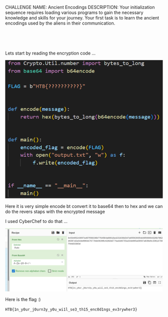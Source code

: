 CHALLENGE NAME: Ancient Encodings
DESCRIPTION: Your initialization sequence requires loading various programs to gain the necessary knowledge and skills for your journey. Your first task is to learn the ancient encodings used by the aliens in their communication.


</br></br></br>


Lets start by reading the encryption code ...

![Alt text](./encrypt.png "encrypt")

Here it is very simple encode bt convert it to base64 then to hex and we can do the revers staps with the encrypted message

I used CyberChef to do that ... 

![Alt text](./solved.png "solved")

Here is the flag :)

```HTB{1n_y0ur_j0urn3y_y0u_wi1l_se3_th15_enc0d1ngs_ev3rywher3}```
